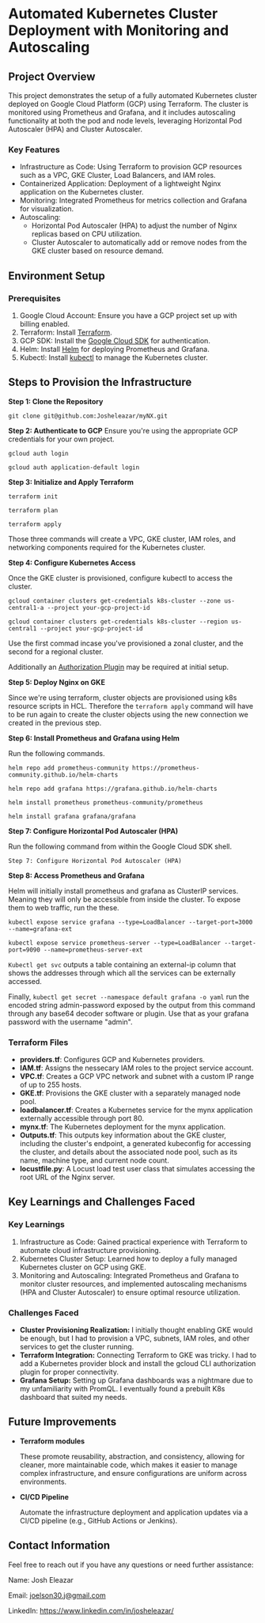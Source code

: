 # Automated Kubernetes Cluster Deployment with Monitoring and Autoscaling

## Project Overview
This project demonstrates the setup of a fully automated Kubernetes cluster deployed on Google Cloud Platform (GCP) using Terraform. The cluster is monitored using Prometheus and Grafana, and it includes autoscaling functionality at both the pod and node levels, leveraging Horizontal Pod Autoscaler (HPA) and Cluster Autoscaler.

### Key Features
- Infrastructure as Code: Using Terraform to provision GCP resources such as a VPC, GKE Cluster, Load Balancers, and IAM roles.
- Containerized Application: Deployment of a lightweight Nginx application on the Kubernetes cluster.
- Monitoring: Integrated Prometheus for metrics collection and Grafana for visualization.
- Autoscaling:
    - Horizontal Pod Autoscaler (HPA) to adjust the number of Nginx replicas based on CPU utilization.
    - Cluster Autoscaler to automatically add or remove nodes from the GKE cluster based on resource demand.

## Environment Setup
### Prerequisites
1. Google Cloud Account: Ensure you have a GCP project set up with billing enabled.
2. Terraform: Install [Terraform](https://developer.hashicorp.com/terraform/tutorials/aws-get-started/install-cli).
3. GCP SDK: Install the [Google Cloud SDK](https://cloud.google.com/sdk/docs/install) for authentication.
4. Helm: Install [Helm](https://helm.sh/docs/intro/install/) for deploying Prometheus and Grafana.
5. Kubectl: Install [kubectl](https://kubernetes.io/docs/tasks/tools/) to manage the Kubernetes cluster.


## Steps to Provision the Infrastructure
**Step 1: Clone the Repository**

`git clone git@github.com:Josheleazar/myNX.git`

**Step 2: Authenticate to GCP**
Ensure you're using the appropriate GCP credentials for your own project.

`gcloud auth login`

`gcloud auth application-default login`

**Step 3: Initialize and Apply Terraform**

`terraform init`

`terraform plan`

`terraform apply`

Those three commands will create a VPC, GKE cluster, IAM roles, and networking components required for the Kubernetes cluster.

**Step 4: Configure Kubernetes Access**

Once the GKE cluster is provisioned, configure kubectl to access the cluster.

`gcloud container clusters get-credentials k8s-cluster --zone us-central1-a --project your-gcp-project-id`

`gcloud container clusters get-credentials k8s-cluster --region us-central1 --project your-gcp-project-id`

Use the first commad incase you've provisioned a zonal cluster, and the second for a regional cluster.

Additionally an [Authorization Plugin](https://cloud.google.com/blog/products/containers-kubernetes/kubectl-auth-changes-in-gke) may be required at initial setup.

**Step 5: Deploy Nginx on GKE**

Since we're using terraform, cluster objects are provisioned using k8s resource scripts in HCL.
Therefore the `terraform apply` command will have to be run again to create the cluster objects using the new connection we created in the previous step.

**Step 6: Install Prometheus and Grafana using Helm**

Run the following commands.

`helm repo add prometheus-community https://prometheus-community.github.io/helm-charts`

`helm repo add grafana https://grafana.github.io/helm-charts`

`helm install prometheus prometheus-community/prometheus`

`helm install grafana grafana/grafana`

**Step 7: Configure Horizontal Pod Autoscaler (HPA)**

Run the following command from within the Google Cloud SDK shell.

`Step 7: Configure Horizontal Pod Autoscaler (HPA)`


**Step 8: Access Prometheus and Grafana**

Helm will initially install prometheus and grafana as ClusterIP services.
Meaning they will only be accessible from inside the cluster.
To expose them to web traffic, run the these.

`kubectl expose service grafana --type=LoadBalancer --target-port=3000 --name=grafana-ext`

`kubectl expose service prometheus-server --type=LoadBalancer --target-port=9090 --name=prometheus-server-ext`

`Kubectl get svc`
outputs a table containing an external-ip column that shows the addresses through which all the services can be externally accessed. 

Finally,
`kubectl get secret --namespace default grafana -o yaml` 
run the encoded string admin-password exposed by the output from this command through any base64 decoder software or plugin.
Use that as your grafana password with the username "admin".

### Terraform Files

- **providers.tf**: Configures GCP and Kubernetes providers.
- **IAM.tf**: Assigns the nessecary IAM roles to the project service account.
- **VPC.tf**: Creates a GCP VPC network and subnet with a custom IP range of up to 255 hosts.
- **GKE.tf**: Provisions the GKE cluster with a separately managed node pool.
- **loadbalancer.tf**: Creates a Kubernetes service for the mynx application externally accessible through port 80.
- **mynx.tf**: The Kubernetes deployment for the mynx application.
- **Outputs.tf**: This outputs key information about the GKE cluster, including the cluster's endpoint, a generated kubeconfig for accessing the cluster, and details about the associated node pool, such as its name, machine type, and current node count.
- **locustfile.py**: A Locust load test user class that simulates accessing the root URL of the Nginx server.

## Key Learnings and Challenges Faced

### Key Learnings

1. Infrastructure as Code: Gained practical experience with Terraform to automate cloud infrastructure provisioning.
2. Kubernetes Cluster Setup: Learned how to deploy a fully managed Kubernetes cluster on GCP using GKE.
3. Monitoring and Autoscaling: Integrated Prometheus and Grafana to monitor cluster resources, and implemented autoscaling mechanisms (HPA and Cluster Autoscaler) to ensure optimal resource utilization.

### Challenges Faced

- **Cluster Provisioning Realization:** I initially thought enabling GKE would be enough, but I had to provision a VPC, subnets, IAM roles, and other services to get the cluster running.
- **Terraform Integration:** Connecting Terraform to GKE was tricky. I had to add a Kubernetes provider block and install the gcloud CLI authorization plugin for proper connectivity.
- **Grafana Setup:** Setting up Grafana dashboards was a nightmare due to my unfamiliarity with PromQL. I eventually found a prebuilt K8s dashboard that suited my needs.

## Future Improvements

- **Terraform modules** 

    These promote reusability, abstraction, and consistency, allowing for cleaner, more maintainable code, which makes it easier to manage complex infrastructure, and ensure configurations are uniform across environments.

- **CI/CD Pipeline**

    Automate the infrastructure deployment and application updates via a CI/CD pipeline (e.g., GitHub Actions or Jenkins).

## Contact Information
Feel free to reach out if you have any questions or need further assistance:

Name: Josh Eleazar

Email: joelson30.j@gmail.com

LinkedIn: https://www.linkedin.com/in/josheleazar/